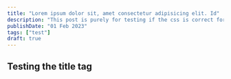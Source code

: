 ```yaml
---
title: "Lorem ipsum dolor sit, amet consectetur adipisicing elit. Id"
description: "This post is purely for testing if the css is correct for the title on the page"
publishDate: "01 Feb 2023"
tags: ["test"]
draft: true
---
```


## Testing the title tag
